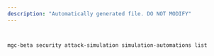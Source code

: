 ```yaml
---
description: "Automatically generated file. DO NOT MODIFY"
---
```


```bash


mgc-beta security attack-simulation simulation-automations list

```
